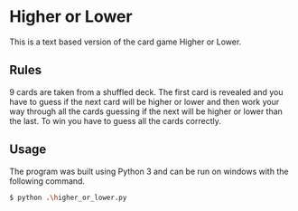 # Higher or Lower

This is a text based version of the card game Higher or Lower.

## Rules

9 cards are taken from a shuffled deck. The first card is revealed and you have to guess if the next card will be higher or lower and then work your way through all the cards guessing if the next will be higher or lower than the last. To win you have to guess all the cards correctly.

## Usage

The program was built using Python 3 and can be run on windows with the following command.

```bash
$ python .\higher_or_lower.py
```
